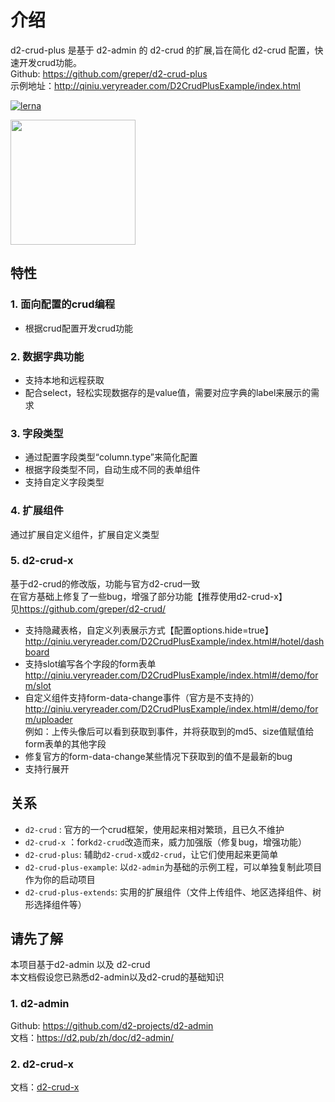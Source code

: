 # 介绍
d2-crud-plus 是基于 d2-admin 的 d2-crud 的扩展,旨在简化 d2-crud 配置，快速开发crud功能。   
Github: <https://github.com/greper/d2-crud-plus>    
示例地址：<http://qiniu.veryreader.com/D2CrudPlusExample/index.html>

[![lerna](https://img.shields.io/badge/maintained%20with-lerna-cc00ff.svg)](https://lerna.js.org/)

<a href="https://github.com/d2-projects/d2-admin" target="_blank"><img src="https://raw.githubusercontent.com/d2-projects/d2-admin/master/docs/image/d2-admin%402x.png" width="200"></a>


## 特性
### 1. 面向配置的crud编程 
* 根据crud配置开发crud功能

### 2. 数据字典功能  
* 支持本地和远程获取
* 配合select，轻松实现数据存的是value值，需要对应字典的label来展示的需求

### 3. 字段类型
* 通过配置字段类型“column.type”来简化配置
* 根据字段类型不同，自动生成不同的表单组件
* 支持自定义字段类型

### 4. 扩展组件  
通过扩展自定义组件，扩展自定义类型

### 5. d2-crud-x
基于d2-crud的修改版，功能与官方d2-crud一致   
在官方基础上修复了一些bug，增强了部分功能【推荐使用d2-crud-x】   
见<https://github.com/greper/d2-crud/>   
* 支持隐藏表格，自定义列表展示方式【配置options.hide=true】     
<http://qiniu.veryreader.com/D2CrudPlusExample/index.html#/hotel/dashboard> 
* 支持slot编写各个字段的form表单     
<http://qiniu.veryreader.com/D2CrudPlusExample/index.html#/demo/form/slot> 
* 自定义组件支持form-data-change事件（官方是不支持的）   
<http://qiniu.veryreader.com/D2CrudPlusExample/index.html#/demo/form/uploader>    
例如：上传头像后可以看到获取到事件，并将获取到的md5、size值赋值给form表单的其他字段
* 修复官方的form-data-change某些情况下获取到的值不是最新的bug  
* 支持行展开


## 关系
* `d2-crud` : 官方的一个crud框架，使用起来相对繁琐，且已久不维护
* `d2-crud-x` ：fork`d2-crud`改造而来，威力加强版（修复bug，增强功能）
* `d2-crud-plus`: 辅助`d2-crud-x`或`d2-crud`，让它们使用起来更简单
* `d2-crud-plus-example`: 以`d2-admin`为基础的示例工程，可以单独复制此项目作为你的启动项目
* `d2-crud-plus-extends`: 实用的扩展组件（文件上传组件、地区选择组件、树形选择组件等）


## 请先了解
本项目基于d2-admin 以及 d2-crud   
本文档假设您已熟悉d2-admin以及d2-crud的基础知识
### 1. d2-admin
Github: <https://github.com/d2-projects/d2-admin>  
文档：<https://d2.pub/zh/doc/d2-admin/> 
### 2. d2-crud-x
文档：[d2-crud-x](../d2-crud-x/)

